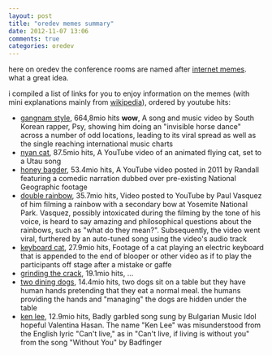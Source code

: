 ```yaml
---
layout: post
title: "oredev memes summary"
date: 2012-11-07 13:06
comments: true
categories: oredev
---
```


here on oredev the conference rooms are named after [internet memes](http://en.wikipedia.org/wiki/Internet_meme). what a great idea.

i compiled a list of links for you to enjoy information on the memes (with mini explanations mainly from [wikipedia](http://en.wikipedia.org/wiki/List_of_Internet_phenomena)), ordered by youtube hits:

- [gangnam style](http://www.youtube.com/watch?v=9bZkp7q19f0), 664,8mio hits **wow**, A song and music video by South Korean rapper, Psy, showing him doing an "invisible horse dance" across a number of odd locations, leading to its viral spread as well as the single reaching international music charts
- [nyan cat](http://www.youtube.com/watch?v=QH2-TGUlwu4), 87.5mio hits,  A YouTube video of an animated flying cat, set to a Utau song
- [honey bagder](http://www.youtube.com/watch?v=4r7wHMg5Yjg), 53.4mio hits, A YouTube video posted in 2011 by Randall featuring a comedic narration dubbed over pre-existing National Geographic footage
- [double rainbow](http://www.youtube.com/watch?v=OQSNhk5ICTI), 35.7mio hits, Video posted to YouTube by Paul Vasquez of him filming a rainbow with a secondary bow at Yosemite National Park. Vasquez, possibly intoxicated during the filming by the tone of his voice, is heard to say amazing and philosophical questions about the rainbows, such as "what do they mean?". Subsequently, the video went viral, furthered by an auto-tuned song using the video's audio track
- [keyboard cat](http://www.youtube.com/watch?v=J---aiyznGQ), 27.9mio hits, Footage of a cat playing an electric keyboard that is appended to the end of blooper or other video as if to play the participants off stage after a mistake or gaffe
- [grinding the crack](http://www.youtube.com/watch?v=TWfph3iNC-k), 19.1mio hits, ...
- [two dining dogs](http://www.youtube.com/watch?v=EVwlMVYqMu4), 14.4mio hits, two dogs sit on a table but they have human hands pretending that they eat a normal meal. the humans providing the hands and "managing" the dogs are hidden under the table
- [ken lee](http://www.youtube.com/watch?v=FQt-h753jHI), 12.9mio hits, Badly garbled song sung by Bulgarian Music Idol hopeful Valentina Hasan. The name "Ken Lee" was misunderstood from the English lyric "Can't live," as in "Can't live, if living is without you" from the song "Without You" by Badfinger
